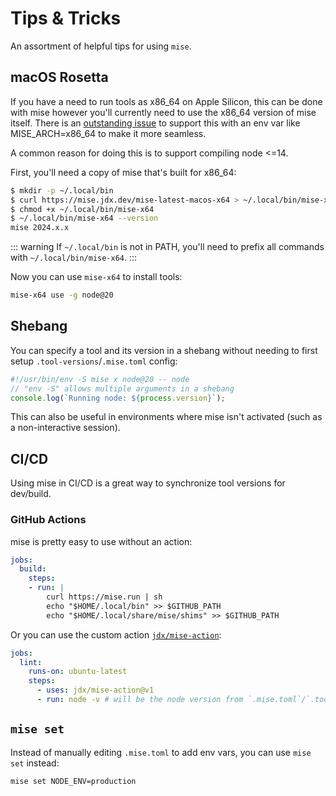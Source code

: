 # Tips & Tricks

An assortment of helpful tips for using `mise`.

## macOS Rosetta

If you have a need to run tools as x86_64 on Apple Silicon, this can be done with mise however you'll currently
need to use the x86_64 version of mise itself. There is an [outstanding issue](https://github.com/jdx/mise/issues/405)
to support this with an env var like MISE_ARCH=x86_64 to make it more seamless.

A common reason for doing this is to support compiling node <=14.

First, you'll need a copy of mise that's built for x86_64:

```sh
$ mkdir -p ~/.local/bin
$ curl https://mise.jdx.dev/mise-latest-macos-x64 > ~/.local/bin/mise-x64
$ chmod +x ~/.local/bin/mise-x64
$ ~/.local/bin/mise-x64 --version
mise 2024.x.x
```

::: warning
If `~/.local/bin` is not in PATH, you'll need to prefix all commands with `~/.local/bin/mise-x64`.
:::

Now you can use `mise-x64` to install tools:

```sh
mise-x64 use -g node@20
```

## Shebang

You can specify a tool and its version in a shebang without needing to first
setup `.tool-versions`/`.mise.toml` config:

```typescript
#!/usr/bin/env -S mise x node@20 -- node
// "env -S" allows multiple arguments in a shebang
console.log(`Running node: ${process.version}`);
```

This can also be useful in environments where mise isn't activated
(such as a non-interactive session).

## CI/CD

Using mise in CI/CD is a great way to synchronize tool versions for dev/build.

### GitHub Actions

mise is pretty easy to use without an action:

```yaml
jobs:
  build:
    steps:
    - run: |
        curl https://mise.run | sh
        echo "$HOME/.local/bin" >> $GITHUB_PATH
        echo "$HOME/.local/share/mise/shims" >> $GITHUB_PATH
```

Or you can use the custom action [`jdx/mise-action`](https://github.com/jdx/mise-action):

```yaml
jobs:
  lint:
    runs-on: ubuntu-latest
    steps:
      - uses: jdx/mise-action@v1
      - run: node -v # will be the node version from `.mise.toml`/`.tool-versions`
```

## `mise set`

Instead of manually editing `.mise.toml` to add env vars, you can use `mise set` instead:

```sh
mise set NODE_ENV=production
```
